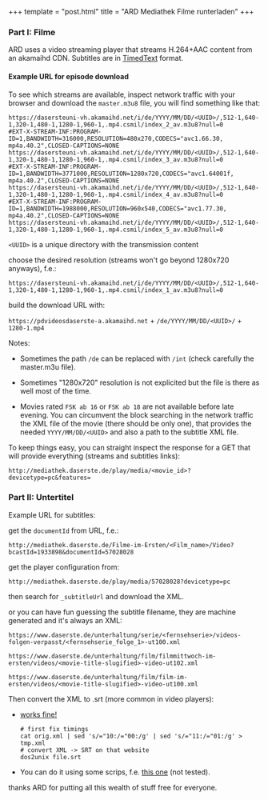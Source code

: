 +++
template = "post.html"
title = "ARD Mediathek Filme runterladen"
+++

### <a name='part_i'></a>Part I: Filme

ARD uses a video streaming player that streams H.264+AAC content from an akamaihd CDN. Subtitles are in [TimedText](https://en.wikipedia.org/wiki/Timed_Text_Markup_Language) format.

#### Example URL for episode download

To see which streams are available, inspect network traffic with your browser and download the `master.m3u8` file, you will find something like that:

```
https://dasersteuni-vh.akamaihd.net/i/de/YYYY/MM/DD/<UUID>/,512-1,640-1,320-1,480-1,1280-1,960-1,.mp4.csmil/index_2_av.m3u8?null=0
#EXT-X-STREAM-INF:PROGRAM-ID=1,BANDWIDTH=316000,RESOLUTION=480x270,CODECS="avc1.66.30, mp4a.40.2",CLOSED-CAPTIONS=NONE
https://dasersteuni-vh.akamaihd.net/i/de/YYYY/MM/DD/<UUID>/,512-1,640-1,320-1,480-1,1280-1,960-1,.mp4.csmil/index_3_av.m3u8?null=0
#EXT-X-STREAM-INF:PROGRAM-ID=1,BANDWIDTH=3771000,RESOLUTION=1280x720,CODECS="avc1.64001f, mp4a.40.2",CLOSED-CAPTIONS=NONE
https://dasersteuni-vh.akamaihd.net/i/de/YYYY/MM/DD/<UUID>/,512-1,640-1,320-1,480-1,1280-1,960-1,.mp4.csmil/index_4_av.m3u8?null=0
#EXT-X-STREAM-INF:PROGRAM-ID=1,BANDWIDTH=1988000,RESOLUTION=960x540,CODECS="avc1.77.30, mp4a.40.2",CLOSED-CAPTIONS=NONE
https://dasersteuni-vh.akamaihd.net/i/de/YYYY/MM/DD/<UUID>/,512-1,640-1,320-1,480-1,1280-1,960-1,.mp4.csmil/index_5_av.m3u8?null=0
```

`<UUID>` is a unique directory with the transmission content

choose the desired resolution (streams won't go beyond 1280x720 anyways), f.e.:

`https://dasersteuni-vh.akamaihd.net/i/de/YYYY/MM/DD/<UUID>/,512-1,640-1,320-1,480-1,1280-1,960-1,.mp4.csmil/index_1_av.m3u8?null=0`

build the download URL with:

`https://pdvideosdaserste-a.akamaihd.net` + `/de/YYYY/MM/DD/<UUID>/` + `1280-1.mp4`

Notes:

* Sometimes the path `/de` can be replaced with `/int` (check carefully the master.m3u file).

* Sometimes "1280x720" resolution is not explicited but the file is there as well most of the time.

* Movies rated `FSK ab 16` or `FSK ab 18` are not available before late evening. You can circumvent the block searching in the network traffic the XML file of the movie (there should be only one), that provides the needed `YYYY/MM/DD/<UUID>` and also a path to the subtitle XML file.

To keep things easy, you can straight inspect the response for a GET that will provide everything (streams and subtitles links):
```
http://mediathek.daserste.de/play/media/<movie_id>?devicetype=pc&features=
```

### <a name='part_ii'></a>Part II: Untertitel

Example URL for subtitles:

get the `documentId` from URL, f.e.:

`http://mediathek.daserste.de/Filme-im-Ersten/<Film_name>/Video?bcastId=1933898&documentId=57028028`

get the player configuration from:

`http://mediathek.daserste.de/play/media/57028028?devicetype=pc`

then search for `_subtitleUrl` and download the XML.

or you can have fun guessing the subtitle filename, they are machine generated and it's always an XML:

`https://www.daserste.de/unterhaltung/serie/<fernsehserie>/videos-folgen-verpasst/<fernsehserie_folge_1>-ut100.xml`

`https://www.daserste.de/unterhaltung/film/filmmittwoch-im-ersten/videos/<movie-title-slugified>-video-ut102.xml`

`https://www.daserste.de/unterhaltung/film/film-im-ersten/videos/<movie-title-slugified>-video-ut100.xml`

Then convert the XML to .srt (more common in video players):

- [works fine!](https://gotranscript.com/subtitle-converter)
  ```
  # first fix timings
  cat orig.xml | sed 's/="10:/="00:/g' | sed 's/="11:/="01:/g' > tmp.xml
  # convert XML -> SRT on that website
  dos2unix file.srt
  ```
- You can do it using some scrips, f.e. [this one](https://github.com/rg3/youtube-dl/issues/12303#issuecomment-315519815) (not tested).

thanks ARD for putting all this wealth of stuff free for everyone.
